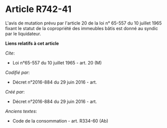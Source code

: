 # Article R742-41

L'avis de mutation prévu par l'article 20 de la loi n° 65-557 du 10 juillet 1965 fixant le statut de la copropriété des
immeubles bâtis est donné au syndic par le liquidateur.

**Liens relatifs à cet article**

_Cite_:

  - Loi n°65-557 du 10 juillet 1965 - art. 20 (M)

_Codifié par_:

  - Décret n°2016-884 du 29 juin 2016 - art.

_Créé par_:

  - Décret n°2016-884 du 29 juin 2016 - art.

_Anciens textes_:

  - Code de la consommation - art. R334-60 (Ab)

